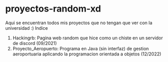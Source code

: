 # proyectos-random-xd
Aqui se encuentran todos mis proyectos que no tengan que ver con la universidad :)
Indice
1. Hackingrb: Pagina web random que hice como un chiste en un servidor de discord (09/2021)
2. Proyecto_Aeropuerto: Programa en Java (sin interfaz) de gestion aeroportuaria aplicando la programacion orientada a objetos (12/2022)
